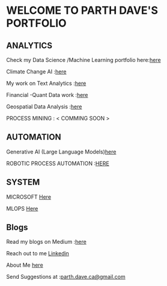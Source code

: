 # WELCOME TO PARTH DAVE'S PORTFOLIO 


## ANALYTICS
Check my Data Science /Machine Learning portfolio here:[here](ML.md)

Climate Change AI :[here](ClimateAI.md)

My work on Text Analytics :[here](NLP.md)

Financial -Quant Data work :[here](finance.md)

Geospatial Data Analysis :[here](geospatial_analysis.md)

PROCESS MINING : < COMMING SOON >

## AUTOMATION

Generative AI (Large Language Models)[here](genai.md)

ROBOTIC PROCESS AUTOMATION :[HERE](RPA.md)

## SYSTEM 

MICROSOFT [Here](Microsoft.md)

MLOPS [Here](https://github.com/ParthDave111/ParthDave111.github.io/blob/main/MlOPS.md)

## Blogs 

Read my blogs on Medium :[here](medium.md)

Reach out to me [Linkedin](https://www.linkedin.com/in/parth-dave-a98612b7/)

About Me [here](aboutme.md)

Send Suggestions at :parth.dave.ca@gmail.com
